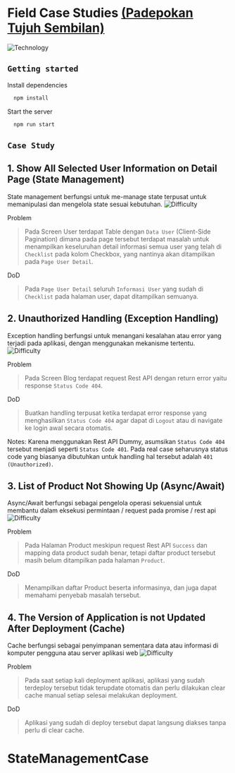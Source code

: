 # Field Case Studies [(Padepokan Tujuh Sembilan)](https://minimal-kit-react.vercel.app/)

![Technology](https://img.shields.io/badge/Technology-React.js-blue)

## `Getting started`

Install dependencies

```bash
  npm install
```

Start the server

```bash
  npm run start
```

## `Case Study`

## 1. Show All Selected User Information on Detail Page (State Management)
State management berfungsi untuk me-manage state terpusat untuk memanipulasi dan mengelola state sesuai kebutuhan.
![Difficulty](https://img.shields.io/badge/Difficulty-Easy-green)

Problem

> Pada Screen User terdapat Table dengan `Data User` (Client-Side Pagination) dimana pada page tersebut terdapat masalah untuk menampilkan keseluruhan detail informasi semua user yang telah di `Checklist` pada kolom Checkbox, yang nantinya akan ditampilkan pada `Page User Detail`.

DoD

> Pada `Page User Detail` seluruh `Informasi User` yang sudah di `Checklist` pada halaman user, dapat ditampilkan semuanya.

## 2. Unauthorized Handling (Exception Handling)
Exception handling berfungsi untuk menangani kesalahan atau error yang terjadi pada aplikasi, dengan menggunakan mekanisme tertentu.
![Difficulty](https://img.shields.io/badge/Difficulty-Easy-green)

Problem

> Pada Screen Blog terdapat request Rest API dengan return error yaitu response `Status Code 404`.

DoD

> Buatkan handling terpusat ketika terdapat error response yang menghasilkan `Status Code 404` agar dapat di `Logout` atau di navigate ke login awal secara otomatis.

Notes: Karena menggunakan Rest API Dummy, asumsikan `Status Code 404` tersebut menjadi seperti `Status Code 401`. Pada real case seharusnya status code yang biasanya dibutuhkan untuk handling hal tersebut adalah `401 (Unauthorized)`.

## 3. List of Product Not Showing Up (Async/Await)
Async/Await berfungsi sebagai pengelola operasi sekuensial untuk membantu dalam eksekusi permintaan / request pada promise / rest api
![Difficulty](https://img.shields.io/badge/Difficulty-Easy-green)

Problem

> Pada Halaman Product meskipun request Rest API `Success` dan mapping data product sudah benar, tetapi daftar product tersebut masih belum ditampilkan pada halaman `Product`.

DoD

> Menampilkan daftar Product beserta informasinya, dan juga dapat memahami penyebab masalah tersebut. 

## 4. The Version of Application is not Updated After Deployment (Cache)
Cache berfungsi sebagai penyimpanan sementara data atau informasi di komputer pengguna atau server aplikasi web
![Difficulty](https://img.shields.io/badge/Difficulty-Easy-green)

Problem

> Pada saat setiap kali deployment aplikasi, aplikasi yang sudah terdeploy tersebut tidak terupdate otomatis dan perlu dilakukan clear cache manual setiap selesai melakukan deployment.

DoD

> Aplikasi yang sudah di deploy tersebut dapat langsung diakses tanpa perlu di clear cache. 
# StateManagementCase
